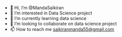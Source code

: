- 👋 Hi, I’m @MandaSaikiran
- 👀 I’m interested in Data Science project 
- 🌱 I’m currently learning data science 
- 💞️ I’m looking to collaborate on data science project 
- 📫 How to reach me saikiranmanda55@gmail.com

<!---
MandaSaikiran/MandaSaikiran is a ✨ special ✨ repository because its `README.md` (this file) appears on your GitHub profile.
You can click the Preview link to take a look at your changes.
--->
